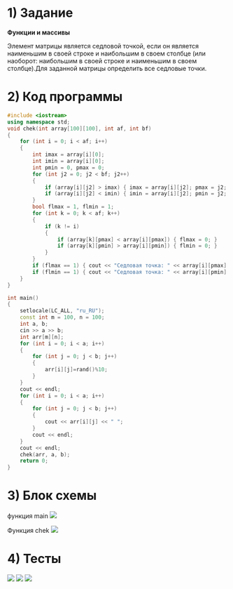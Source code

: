 # 1) Задание
**Функции и массивы** 

Элемент матрицы является седловой точкой, если он
является наименьшим в своей строке и наибольшим в своем
столбце (или наоборот: наибольшим в своей строке и
наименьшим в своем столбце).Для заданной матрицы
определить все седловые точки.

# 2) Код программы

```cpp
#include <iostream>
using namespace std;
void chek(int array[100][100], int af, int bf)
{
	for (int i = 0; i < af; i++)
	{
		int imax = array[i][0];
		int imin = array[i][0];
		int pmin = 0, pmax = 0;
		for (int j2 = 0; j2 < bf; j2++)
		{
			if (array[i][j2] > imax) { imax = array[i][j2]; pmax = j2; }
			if (array[i][j2] < imin) { imin = array[i][j2]; pmin = j2; }
		}
		bool flmax = 1, flmin = 1;
		for (int k = 0; k < af; k++)
		{
			if (k != i)
			{
				if (array[k][pmax] < array[i][pmax]) { flmax = 0; }
				if (array[k][pmin] > array[i][pmin]) { flmin = 0; }
			}
		}
		if (flmax == 1) { cout << "Седловая точка: " << array[i][pmax] << " На координатах " << i + 1 << ";" << pmax + 1 << endl; }
		if (flmin == 1) { cout << "Седловая точка: " << array[i][pmin] << " На координатах " << i + 1 << ";" << pmin + 1 << endl; }
	}
}

int main()
{
	setlocale(LC_ALL, "ru_RU");
	const int m = 100, n = 100;
	int a, b;
	cin >> a >> b;
	int arr[m][n];
	for (int i = 0; i < a; i++)
	{
		for (int j = 0; j < b; j++)
		{
			arr[i][j]=rand()%10;
		}
	}
	cout << endl;
	for (int i = 0; i < a; i++)
	{
		for (int j = 0; j < b; j++)
		{
			cout << arr[i][j] << " ";
		}
		cout << endl;
	}
	cout << endl;
	chek(arr, a, b);
	return 0;
}
```

# 3) Блок схемы
функция main
<image src ="lab5p2.drawio.png">

Функция chek
<image src ="lab5p2.drawio.png">

# 4) Тесты
<image src ="test1_lab5.png">

<image src ="test2_lab5.png">

<image src ="test3_lab5.png">


